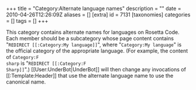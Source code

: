 +++
title = "Category:Alternate language names"
description = ""
date = 2010-04-26T12:26:09Z
aliases = []
[extra]
id = 7131
[taxonomies]
categories = []
tags = []
+++

This category contains alternate names for languages on Rosetta Code. Each member should be a subcategory whose page content contains "<code><nowiki>REDIRECT [[:Category:My language]]</nowiki></code>", where "<code>Category:My language</code>" is the official category of the appropriate language. (For example, the content of  <code>Category:F sharp</code> is "<code><nowiki>REDIRECT [[:Category:F Sharp]]</nowiki></code>".) [[User:UnderBot|UnderBot]] will then change any invocations of [[:Template:Header]] that use the alternate language name to use the canonical name.
